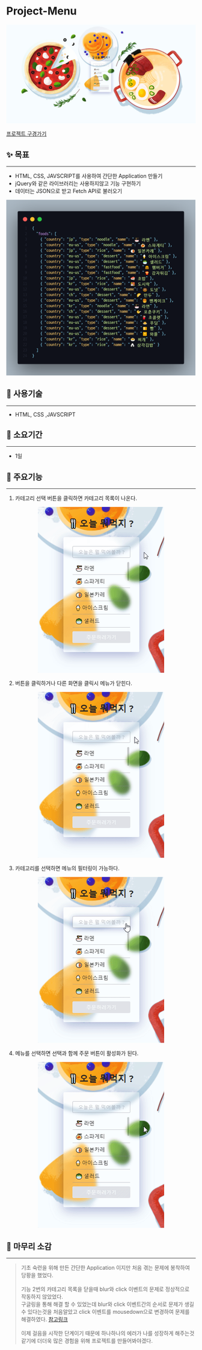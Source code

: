 # Project-Menu

![Alt text](./assets/landing-image.jpg)

[프로젝트 구경가기](https://baegofda.github.io/Project-Menu/)

## **✨ 목표**

---

- HTML, CSS, JAVSCRIPT를 사용하여 간단한 Application 만들기
- jQuery와 같은 라이브러리는 사용하지않고 기능 구현하기
- 데이터는 JSON으로 받고 Fetch API로 불러오기
<p align="center"><img src="./assets/code.png"/></p>

## **🧰 사용기술**

---

- HTML, CSS ,JAVSCRIPT

## **📅 소요기간**

---

- 1일

## **👀 주요기능**

---

1. 카테고리 선택 버튼을 클릭하면 카테고리 목록이 나온다.

<p align="center"><img src="./assets/category-toggle.gif"/></p>

2. 버튼을 클릭하거나 다른 화면을 클릭시 메뉴가 닫힌다.

<p align="center"><img src="./assets/category-close.gif"/></p>

3. 카테고리를 선택하면 메뉴의 필터링이 가능하다.

<p align="center"><img src="./assets/category-select.gif"/></p>

4. 메뉴를 선택하면 선택과 함께 주문 버튼이 활성화가 된다.

<p align="center"><img src="./assets/menu-select.gif"/></p>

## **👋 마무리 소감**

---

> 기초 숙련을 위해 만든 간단한 Application 이지만 처음 겪는 문제에 봉착하여 당황을 했었다.<br><br>
> 기능 2번의 카테고리 목록을 닫을때 blur와 click 이벤트의 문제로 정상적으로 작동하지 않았었다.  
> 구글링을 통해 해결 할 수 있었는데 blur와 click 이벤트간의 순서로 문제가 생길 수 있다는것을 처음알았고 click 이벤트를 mousedown으로 변경하여 문제를 해결하였다.
> [참고링크](http://www.google.co.kr)<br><br>
> 이제 걸음을 시작한 단계이기 때문에 하나하나의 에러가 나를 성장하게 해주는것 같기에 더더욱 많은 경험을 위해 프로젝트를 만들어봐야겠다.
